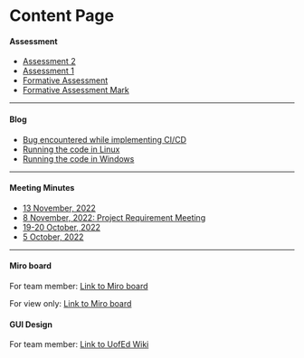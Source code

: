 # Content Page

#### Assessment

- [Assessment 2](Assessment/Assessment_2/README.md)
- [Assessment 1](Assessment/Assessment_1/Assessment_1.md)
- [Formative Assessment](Assessment/Formative-Group-Assessment/Formative-Group-Assessment.md)
- [Formative Assessment Mark](Assessment/Formative-Group-Assessment/Formative-Group-Assessment_review.md)

---

#### Blog

- [Bug encountered while implementing CI/CD](Blog/CICD_bug_list.md)
- [Running the code in Linux](Blog/Runing_the_code_linux.md)
- [Running the code in Windows](Blog/Runing_the_code_windows.md)

---

#### Meeting Minutes


- [13 November, 2022](meeting_minutes/Meeting-13-Nov-2022.md)
- [8 November, 2022: Project Requirement Meeting](meeting_minutes/Porject-Requirment-meeting-8Nov22.md)
- [19-20 October, 2022](meeting_minutes/Meeting-19-Oct-2022.md)
- [5 October, 2022](meeting_minutes/Meeting-5-Oct-2022.md)

---

#### Miro board

For team member:
[Link to Miro board](https://miro.com/app/board/uXjVPEb2jS8=/)

For view only:
[Link to Miro board](https://miro.com/app/board/uXjVPEb2jS8=/?share_link_id=792816837341)

#### GUI Design

For team member: [Link to UofEd Wiki](https://www.wiki.ed.ac.uk/display/SandboxWiki/PSD+Group+7+GUI+design)
